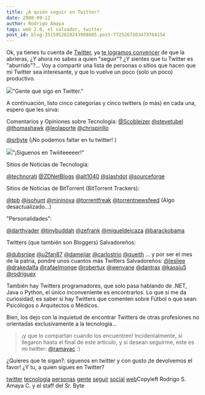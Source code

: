 ```yaml
---
title: ¿A quién seguir en Twitter?
date: 2008-09-12
author: Rodrigo Amaya
tags: web 2.0, el salvador, twitter
post_id: blog-3515952828243908885.post-7725267303473764154
---
```


Ok, ya tienes tu cuenta de [Twitter](http://twitter.com/), ya [te logramos convencer](http://www.srbyte.com/2008/09/y-para-qu-te-puede-servir-twitter.html) de que la abrieras, ¿Y ahora no sabes a quien "seguir"? ¿Y sientes que tu
      Twitter es "aburrido"?... Voy a compartir una lista de personas o sitios que hacen que mi
      Twitter sea interesante, y que lo vuelve un poco (solo un poco) productivo.

[![](http://1.bp.blogspot.com/_ayvorITawE4/SMpxRLIcC4I/AAAAAAAABPo/q9R9izgtvYY/s200/Aquiensigo.twitter.ramayac.png)](http://1.bp.blogspot.com/_ayvorITawE4/SMpxRLIcC4I/AAAAAAAABPo/q9R9izgtvYY/s1600-h/Aquiensigo.twitter.ramayac.png)"Gente que sigo en
      Twitter."

A continuación, listo cinco
      categorías y cinco twitters (o más) en cada una, espero que les sirva:

Comentarios y Opiniones sobre
      Tecnología:
[@Scobleizer](http://twitter.com/Scobleizer)
[@stevetubel](http://twitter.com/steverubel)
[@thomashawk](http://twitter.com/thomashawk)
[@leolaporte](http://twitter.com/leolaporte)
[@chrispirillo](http://twitter.com/chrispirillo)

[@srbyte](http://twitter.com/srbyte) (¡No podemos faltar en tu twitter!
      )

[![](http://2.bp.blogspot.com/_ayvorITawE4/SMp1bMDV0LI/AAAAAAAABPw/YA6qssvqX3M/s320/srbyte.twitter.png)](http://2.bp.blogspot.com/_ayvorITawE4/SMp1bMDV0LI/AAAAAAAABPw/YA6qssvqX3M/s1600-h/srbyte.twitter.png)"¡Siguenos en
      Twiiiteeeeer!"

Sitios de Noticias de Tecnología:

[@technorati](http://twitter.com/technorati)
[@ZDNetBlogs](http://twitter.com/ZDNetBlogs)
[@alt1040](http://twitter.com/alt1040)
[@slashdot](http://twitter.com/slashdot)
[@sourceforge](http://twitter.com/sourceforge)

Sitios de Noticias de BitTorrent (BitTorrent
      Trackers):

[@tpb](http://twitter.com/tpb)
[@isohunt](http://twitter.com/isohunt)
[@mininova](http://twitter.com/mininova)
[@torrentfreak](http://twitter.com/torrentfreak)
[@torrentnewsfeed](http://twitter.com/torrentnewsfeed) (Algo
      desactualizado...)

"Personalidades":

[@darthvader](http://twitter.com/darthvader)
[@tinybuddah](http://twitter.com/tinybuddah)
[@zefrank](http://twitter.com/zefrank)
[@migueldeicaza](http://twitter.com/migueldeicaza)
[@barackobama](http://twitter.com/BarakObama)

Twitters (que también son Bloggers)
      Salvadoreños:

[@dubsnipe](http://twitter.com/dubsnipe)
[@u2fan87](http://twitter.com/u2fan87)
[@damejiar](http://twitter.com/damejiar)
[@carlostrio](http://twitter.com/carlostrio)
[@queith](http://twitter.com/queith)
... y por ser el mes de la patria, pondré unos cuantos más Twitters
      Salvadoreños:
[@lesliee](http://twitter.com/lesliee)
[@drakedalfa](http://twitter.com/drakedalfa)
[@rafaelmonge](http://twitter.com/rafaelmonge)
[@robertux](http://twitter.com/robertux)
[@wenvane](http://twitter.com/wenvane)
[@dantrax](http://twitter.com/dantrax)
[@kassiu5](http://twitter.com/kassiu5)
[@rodriguex](http://twitter.com/rodriguex)

También hay
      Twitters programadores, que solo pasa hablando de .NET, Java o Python, el único inconveniente
      es encontrarlos. Lo que si me da curiosidad, es saber si hay Twitters que comenten sobre
      Fútbol o que sean: Psicólogos o Arquitectos o Médicos.

Bien, los dejo
      con la inquietud de encontrar Twitters de otras profesiones no orientadas exclusivamente a la
      tecnología...
> ¡y que lo compartan cuando los
> encuentren!
Incidentalmente, si llegaron hasta el final de este articulo, y
      si desean seguirme, este es mi twitter: [@ramayac](http://twitter.com/ramayac) :)

¿Quieres que
      te sigan?: siguenos en twitter y con gusto ¡te devolvemos el favor!
¿Y tu, a quien
      sigues en Twitter?

[twitter](http://www.blogalaxia.com/tags/twitter) [tecnologia](http://www.blogalaxia.com/tags/tecnologia) [personas](http://www.blogalaxia.com/tags/personas) [gente](http://www.blogalaxia.com/tags/gente) [seguir](http://www.blogalaxia.com/tags/seguir) [social](http://www.blogalaxia.com/tags/social) [web](http://www.blogalaxia.com/tags/web)Copyleft Rodrigo S. Amaya C.
      y el staff del Sr. Byte